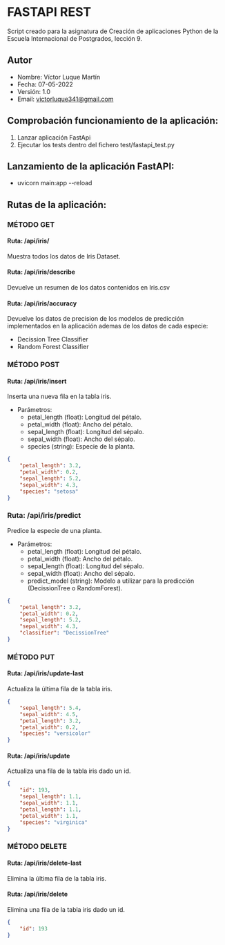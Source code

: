 # FASTAPI REST
Script creado para la asignatura de Creación de aplicaciones Python de la Escuela Internacional de Postgrados, lección 9.

## Autor
* Nombre: Víctor Luque Martín<br>
* Fecha: 07-05-2022<br>
* Versión: 1.0<br>
* Email: [victorluque341@gmail.com](mailto:victorluque341@gmail.com)

## Comprobación funcionamiento de la aplicación:
1. Lanzar aplicación FastApi
2. Ejecutar los tests dentro del fichero test/fastapi_test.py

## Lanzamiento de la aplicación FastAPI: 
- uvicorn main:app --reload

## Rutas de la aplicación:

### MÉTODO GET

#### Ruta: /api/iris/
Muestra todos los datos de Iris Dataset.

#### Ruta: /api/iris/describe
Devuelve un resumen de los datos contenidos en Iris.csv

#### Ruta: /api/iris/accuracy
Devuelve los datos de precision de los modelos de predicción implementados en la aplicación ademas de los datos de cada especie:
- Decission Tree Classifier 
- Random Forest Classifier

### MÉTODO POST
#### Ruta: /api/iris/insert
Inserta una nueva fila en la tabla iris.
- Parámetros:
    - petal_length (float): Longitud del pétalo.
    - petal_width (float): Ancho del pétalo.
    - sepal_length (float): Longitud del sépalo.
    - sepal_width (float): Ancho del sépalo.
    - species (string): Especie de la planta. 
```json
{
    "petal_length": 3.2, 
    "petal_width": 0.2, 
    "sepal_length": 5.2, 
    "sepal_width": 4.3, 
    "species": "setosa"
}
```

### Ruta: /api/iris/predict
Predice la especie de una planta.
- Parámetros:
    - petal_length (float): Longitud del pétalo.
    - petal_width (float): Ancho del pétalo.
    - sepal_length (float): Longitud del sépalo.
    - sepal_width (float): Ancho del sépalo.
    - predict_model (string): Modelo a utilizar para la predicción (DecissionTree o RandomForest).
```json
{
    "petal_length": 3.2, 
    "petal_width": 0.2, 
    "sepal_length": 5.2, 
    "sepal_width": 4.3, 
    "classifier": "DecissionTree"
}
```
### MÉTODO PUT
#### Ruta: /api/iris/update-last
Actualiza la última fila de la tabla iris.
```json
{
    "sepal_length": 5.4, 
    "sepal_width": 4.5, 
    "petal_length": 3.2, 
    "petal_width": 0.2, 
    "species": "versicolor"
}
```

#### Ruta: /api/iris/update
Actualiza una fila de la tabla iris dado un id.
```json
{
    "id": 193, 
    "sepal_length": 1.1, 
    "sepal_width": 1.1, 
    "petal_length": 1.1, 
    "petal_width": 1.1, 
    "species": "virginica"
}
```
### MÉTODO DELETE
#### Ruta: /api/iris/delete-last
Elimina la última fila de la tabla iris.

#### Ruta: /api/iris/delete
Elimina una fila de la tabla iris dado un id.
```json
{
    "id": 193
}
```
